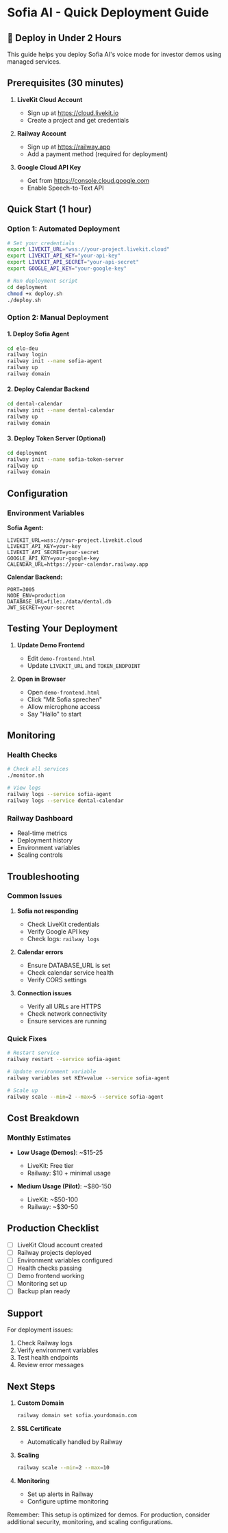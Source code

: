 # Sofia AI - Quick Deployment Guide

## 🚀 Deploy in Under 2 Hours

This guide helps you deploy Sofia AI's voice mode for investor demos using managed services.

## Prerequisites (30 minutes)

1. **LiveKit Cloud Account**
   - Sign up at https://cloud.livekit.io
   - Create a project and get credentials

2. **Railway Account**
   - Sign up at https://railway.app
   - Add a payment method (required for deployment)

3. **Google Cloud API Key**
   - Get from https://console.cloud.google.com
   - Enable Speech-to-Text API

## Quick Start (1 hour)

### Option 1: Automated Deployment

```bash
# Set your credentials
export LIVEKIT_URL="wss://your-project.livekit.cloud"
export LIVEKIT_API_KEY="your-api-key"
export LIVEKIT_API_SECRET="your-api-secret"
export GOOGLE_API_KEY="your-google-key"

# Run deployment script
cd deployment
chmod +x deploy.sh
./deploy.sh
```

### Option 2: Manual Deployment

#### 1. Deploy Sofia Agent
```bash
cd elo-deu
railway login
railway init --name sofia-agent
railway up
railway domain
```

#### 2. Deploy Calendar Backend
```bash
cd dental-calendar
railway init --name dental-calendar
railway up
railway domain
```

#### 3. Deploy Token Server (Optional)
```bash
cd deployment
railway init --name sofia-token-server
railway up
railway domain
```

## Configuration

### Environment Variables

**Sofia Agent:**
```
LIVEKIT_URL=wss://your-project.livekit.cloud
LIVEKIT_API_KEY=your-key
LIVEKIT_API_SECRET=your-secret
GOOGLE_API_KEY=your-google-key
CALENDAR_URL=https://your-calendar.railway.app
```

**Calendar Backend:**
```
PORT=3005
NODE_ENV=production
DATABASE_URL=file:./data/dental.db
JWT_SECRET=your-secret
```

## Testing Your Deployment

1. **Update Demo Frontend**
   - Edit `demo-frontend.html`
   - Update `LIVEKIT_URL` and `TOKEN_ENDPOINT`

2. **Open in Browser**
   - Open `demo-frontend.html`
   - Click "Mit Sofia sprechen"
   - Allow microphone access
   - Say "Hallo" to start

## Monitoring

### Health Checks
```bash
# Check all services
./monitor.sh

# View logs
railway logs --service sofia-agent
railway logs --service dental-calendar
```

### Railway Dashboard
- Real-time metrics
- Deployment history
- Environment variables
- Scaling controls

## Troubleshooting

### Common Issues

1. **Sofia not responding**
   - Check LiveKit credentials
   - Verify Google API key
   - Check logs: `railway logs`

2. **Calendar errors**
   - Ensure DATABASE_URL is set
   - Check calendar service health
   - Verify CORS settings

3. **Connection issues**
   - Verify all URLs are HTTPS
   - Check network connectivity
   - Ensure services are running

### Quick Fixes

```bash
# Restart service
railway restart --service sofia-agent

# Update environment variable
railway variables set KEY=value --service sofia-agent

# Scale up
railway scale --min=2 --max=5 --service sofia-agent
```

## Cost Breakdown

### Monthly Estimates
- **Low Usage (Demos)**: ~$15-25
  - LiveKit: Free tier
  - Railway: $10 + minimal usage

- **Medium Usage (Pilot)**: ~$80-150
  - LiveKit: ~$50-100
  - Railway: ~$30-50

## Production Checklist

- [ ] LiveKit Cloud account created
- [ ] Railway projects deployed
- [ ] Environment variables configured
- [ ] Health checks passing
- [ ] Demo frontend working
- [ ] Monitoring set up
- [ ] Backup plan ready

## Support

For deployment issues:
1. Check Railway logs
2. Verify environment variables
3. Test health endpoints
4. Review error messages

## Next Steps

1. **Custom Domain**
   ```bash
   railway domain set sofia.yourdomain.com
   ```

2. **SSL Certificate**
   - Automatically handled by Railway

3. **Scaling**
   ```bash
   railway scale --min=2 --max=10
   ```

4. **Monitoring**
   - Set up alerts in Railway
   - Configure uptime monitoring

Remember: This setup is optimized for demos. For production, consider additional security, monitoring, and scaling configurations.
